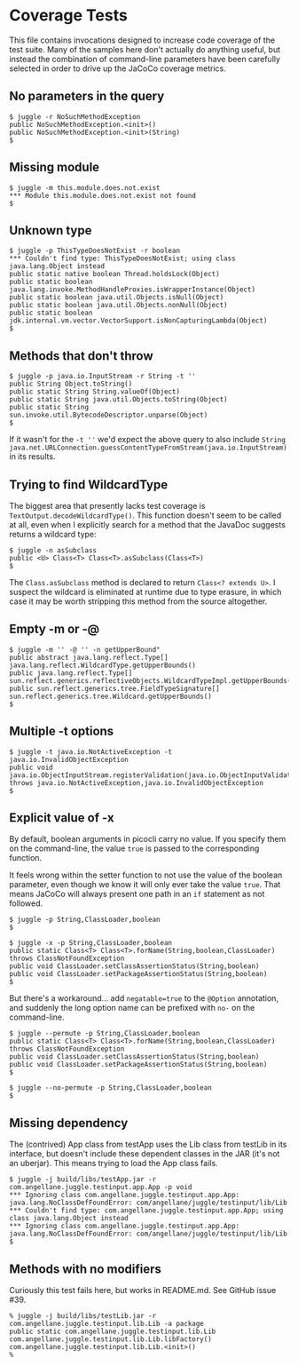 # Coverage Tests

This file contains invocations designed to increase code coverage of the test suite.  Many of the samples here
don't actually do anything useful, but instead the combination of command-line parameters have been carefully
selected in order to drive up the JaCoCo coverage metrics.

## No parameters in the query

````
$ juggle -r NoSuchMethodException
public NoSuchMethodException.<init>()
public NoSuchMethodException.<init>(String)
$
````

## Missing module

````
$ juggle -m this.module.does.not.exist
*** Module this.module.does.not.exist not found
$
````

## Unknown type

````
$ juggle -p ThisTypeDoesNotExist -r boolean
*** Couldn't find type: ThisTypeDoesNotExist; using class java.lang.Object instead
public static native boolean Thread.holdsLock(Object)
public static boolean java.lang.invoke.MethodHandleProxies.isWrapperInstance(Object)
public static boolean java.util.Objects.isNull(Object)
public static boolean java.util.Objects.nonNull(Object)
public static boolean jdk.internal.vm.vector.VectorSupport.isNonCapturingLambda(Object)
$
````

## Methods that don't throw

````
$ juggle -p java.io.InputStream -r String -t ''
public String Object.toString()
public static String String.valueOf(Object)
public static String java.util.Objects.toString(Object)
public static String sun.invoke.util.BytecodeDescriptor.unparse(Object)
$
````

If it wasn't for the `-t ''` we'd expect the above query to also include 
`String java.net.URLConnection.guessContentTypeFromStream(java.io.InputStream)` in its results.


## Trying to find WildcardType

The biggest area that presently lacks test coverage is `TextOutput.decodeWildcardType()`.  This function
doesn't seem to be called at all, even when I explicitly search for a method that the JavaDoc suggests
returns a wildcard type:

````
$ juggle -n asSubclass
public <U> Class<T> Class<T>.asSubclass(Class<T>)
$
````

The `Class.asSubclass` method is declared to return `Class<? extends U>`. I suspect the wildcard is eliminated
at runtime due to type erasure, in which case it may be worth stripping this method from the source altogether.


## Empty -m or -@

````
$ juggle -m '' -@ '' -n getUpperBound"
public abstract java.lang.reflect.Type[] java.lang.reflect.WildcardType.getUpperBounds()
public java.lang.reflect.Type[] sun.reflect.generics.reflectiveObjects.WildcardTypeImpl.getUpperBounds()
public sun.reflect.generics.tree.FieldTypeSignature[] sun.reflect.generics.tree.Wildcard.getUpperBounds()
$
````


## Multiple -t options

````
$ juggle -t java.io.NotActiveException -t java.io.InvalidObjectException
public void java.io.ObjectInputStream.registerValidation(java.io.ObjectInputValidation,int) throws java.io.NotActiveException,java.io.InvalidObjectException
$
````

## Explicit value of -x

By default, boolean arguments in picocli carry no value.  If you specify them on the command-line, the value `true`
is passed to the corresponding function.  

It feels wrong within the setter function to not use the value of the boolean parameter, even though we know it
will only ever take the value `true`.  That means JaCoCo will always present one path in an `if` statement as not
followed.

````
$ juggle -p String,ClassLoader,boolean
$
````

````
$ juggle -x -p String,ClassLoader,boolean
public static Class<T> Class<T>.forName(String,boolean,ClassLoader) throws ClassNotFoundException
public void ClassLoader.setClassAssertionStatus(String,boolean)
public void ClassLoader.setPackageAssertionStatus(String,boolean)
$
````

But there's a workaround... add `negatable=true` to the `@Option` annotation, and 
suddenly the long option name can be prefixed with `no-` on the command-line.

````
$ juggle --permute -p String,ClassLoader,boolean
public static Class<T> Class<T>.forName(String,boolean,ClassLoader) throws ClassNotFoundException
public void ClassLoader.setClassAssertionStatus(String,boolean)
public void ClassLoader.setPackageAssertionStatus(String,boolean)
$
````

````
$ juggle --no-permute -p String,ClassLoader,boolean
$
````

## Missing dependency

The (contrived) App class from testApp uses the Lib class from testLib in its interface, but doesn't include these
dependent classes in the JAR (it's not an uberjar).  This means trying to load the App class fails.  

````
$ juggle -j build/libs/testApp.jar -r com.angellane.juggle.testinput.app.App -p void            
*** Ignoring class com.angellane.juggle.testinput.app.App: java.lang.NoClassDefFoundError: com/angellane/juggle/testinput/lib/Lib
*** Couldn't find type: com.angellane.juggle.testinput.app.App; using class java.lang.Object instead
*** Ignoring class com.angellane.juggle.testinput.app.App: java.lang.NoClassDefFoundError: com/angellane/juggle/testinput/lib/Lib
$
````

## Methods with no modifiers

Curiously this test fails here, but works in README.md.  See GitHub issue #39.
````
% juggle -j build/libs/testLib.jar -r com.angellane.juggle.testinput.lib.Lib -a package
public static com.angellane.juggle.testinput.lib.Lib com.angellane.juggle.testinput.lib.Lib.libFactory()
com.angellane.juggle.testinput.lib.Lib.<init>()
%
````

